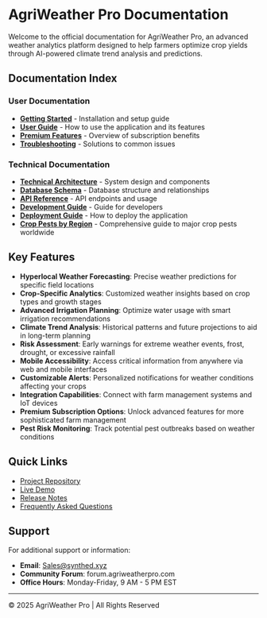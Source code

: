 # AgriWeather Pro Documentation

Welcome to the official documentation for AgriWeather Pro, an advanced weather analytics platform designed to help farmers optimize crop yields through AI-powered climate trend analysis and predictions.

## Documentation Index

### User Documentation

- [**Getting Started**](./getting-started.md) - Installation and setup guide
- [**User Guide**](./user-guide.md) - How to use the application and its features
- [**Premium Features**](./premium-features.md) - Overview of subscription benefits
- [**Troubleshooting**](./troubleshooting.md) - Solutions to common issues

### Technical Documentation

- [**Technical Architecture**](./technical-architecture.md) - System design and components
- [**Database Schema**](./database-schema.md) - Database structure and relationships
- [**API Reference**](./api-reference.md) - API endpoints and usage
- [**Development Guide**](./development-guide.md) - Guide for developers
- [**Deployment Guide**](./deployment-guide.md) - How to deploy the application
- [**Crop Pests by Region**](./crop-pests-by-region.md) - Comprehensive guide to major crop pests worldwide

## Key Features

- **Hyperlocal Weather Forecasting**: Precise weather predictions for specific field locations
- **Crop-Specific Analytics**: Customized weather insights based on crop types and growth stages
- **Advanced Irrigation Planning**: Optimize water usage with smart irrigation recommendations
- **Climate Trend Analysis**: Historical patterns and future projections to aid in long-term planning
- **Risk Assessment**: Early warnings for extreme weather events, frost, drought, or excessive rainfall
- **Mobile Accessibility**: Access critical information from anywhere via web and mobile interfaces
- **Customizable Alerts**: Personalized notifications for weather conditions affecting your crops
- **Integration Capabilities**: Connect with farm management systems and IoT devices
- **Premium Subscription Options**: Unlock advanced features for more sophisticated farm management
- **Pest Risk Monitoring**: Track potential pest outbreaks based on weather conditions

## Quick Links

- [Project Repository](https://github.com/yourusername/agriweather-pro)
- [Live Demo](https://demo.agriweatherpro.com)
- [Release Notes](./release-notes.md)
- [Frequently Asked Questions](./faq.md)

## Support

For additional support or information:

- **Email**: Sales@synthed.xyz
- **Community Forum**: forum.agriweatherpro.com
- **Office Hours**: Monday-Friday, 9 AM - 5 PM EST

---

© 2025 AgriWeather Pro | All Rights Reserved
